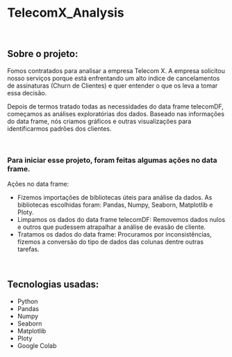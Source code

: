 # TelecomX_Analysis
<br>

<h2>Sobre o projeto:</h2>

<p>Fomos contratados para analisar a empresa Telecom X. A empresa solicitou nosso serviços porque está enfrentando um alto índice de cancelamentos de assinaturas (Churn de Clientes) e quer entender o que os leva a tomar essa decisão.

Depois de termos tratado todas as necessidades do data frame telecomDF, começamos as análises exploratórias dos dados. Baseado nas informações do data frame, nós criamos gráficos e outras visualizações para identificarmos padrões dos clientes.</p>
<br>

<h3>Para iniciar esse projeto, foram feitas algumas ações no data frame.</h3>
  
<p>Ações no data frame:
  <ul>
    <li> Fizemos importações de bibliotecas úteis para análise da dados. As bibliotecas escolhidas foram: Pandas, Numpy, Seaborn, Matplotlib e Ploty.</li>
    <li> Limpamos os dados do data frame telecomDF: Removemos dados nulos e outros que pudessem atrapalhar a análise de evasão de cliente.</li>
    <li> Tratamos os dados do data frame: Procuramos por inconsistências, fizemos a conversão do tipo de dados das colunas dentre outras tarefas.</li>
  </ul></p>
  
<br>

  <h2>Tecnologias usadas:</h2>

  <ul>
  <li>Python</li>
  <li>Pandas</li>
  <li>Numpy</li>
  <li>Seaborn</li>
  <li>Matplotlib</li>
  <li>Ploty</li>
  <li>Google Colab</li>
  </ul>
  

  
  
